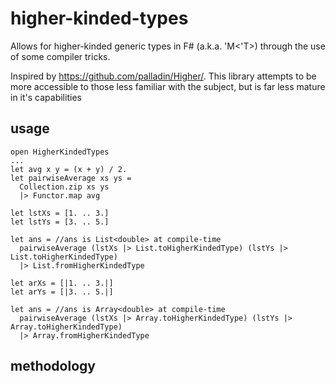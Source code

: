 # higher-kinded-types

Allows for higher-kinded generic types in F# (a.k.a. 'M<'T>) through the use of some compiler tricks.

Inspired by https://github.com/palladin/Higher/.  This library attempts to be more accessible 
to those less familiar with the subject, but is far less mature in it's capabilities

## usage
```F#
open HigherKindedTypes
...
let avg x y = (x + y) / 2.
let pairwiseAverage xs ys = 
  Collection.zip xs ys
  |> Functor.map avg

let lstXs = [1. .. 3.]
let lstYs = [3. .. 5.]

let ans = //ans is List<double> at compile-time
  pairwiseAverage (lstXs |> List.toHigherKindedType) (lstYs |> List.toHigherKindedType)
  |> List.fromHigherKindedType

let arXs = [|1. .. 3.|]
let arYs = [|3. .. 5.|]

let ans = //ans is Array<double> at compile-time
  pairwiseAverage (lstXs |> Array.toHigherKindedType) (lstYs |> Array.toHigherKindedType)
  |> Array.fromHigherKindedType
```

## methodology
